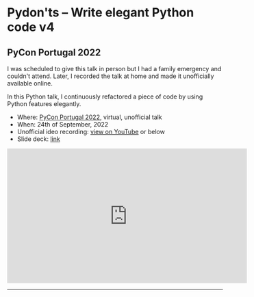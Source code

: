 # Pydon'ts – Write elegant Python code v4

## PyCon Portugal 2022

I was scheduled to give this talk in person but I had a family emergency and couldn't attend.
Later, I recorded the talk at home and made it unofficially available online.

In this Python talk, I continuously refactored a piece of code by using Python features elegantly.

 - Where: [PyCon Portugal 2022](https://2022.pycon.pt), virtual, unofficial talk
 - When: 24th of September, 2022
 - Unofficial ideo recording: [view on YouTube](https://youtu.be/ETg64K32Okc) or below
 - Slide deck: [link](https://github.com/mathspp/talks/blob/main/20220924_pycon_portugal_pydonts_4/slide_deck.pdf)

<div style="text-align:center">
<iframe width="560" height="315" src="https://www.youtube.com/embed/ETg64K32Okc" title="YouTube video player" frameborder="0" allow="accelerometer; autoplay; clipboard-write; encrypted-media; gyroscope; picture-in-picture; web-share" allowfullscreen></iframe>
</div>

---
